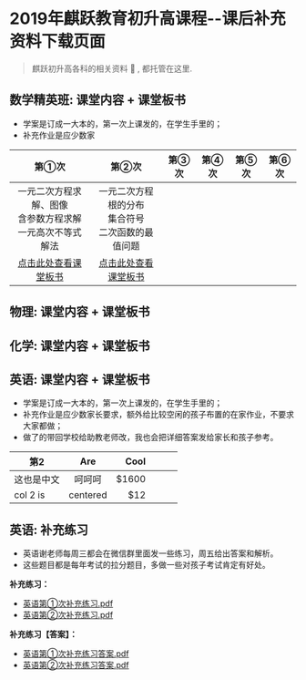 # 2019年麒跃教育初升高课程--课后补充资料下载页面
> 麒跃初升高各科的相关资料 📝 , 都托管在这里.  


## 数学精英班: 课堂内容 + 课堂板书

  - 学案是订成一大本的，第一次上课发的，在学生手里的；
  - 补充作业是应少数家


|                              第①次                             |                          第②次                         | 第③次 | 第④次 | 第⑤次 | 第⑥次 |
|:--------------------------------------------------------------:|:------------------------------------------------------:|:-----:|:-----:|:-----:|:-----:|
| 一元二次方程求解、图像<br>含参数方程求解<br>一元高次不等式解法 |     一元二次方程根的分布<br>集合符号<br>二次函数的最值问题     |       |       |       |       |
|      [点击此处查看课堂板书](数学/精英班/数学精英班8.9.pdf)     | [点击此处查看课堂板书](数学/精英班/数学精英班8.10.pdf) |       |       |       |       |










## 物理: 课堂内容 + 课堂板书
## 化学: 课堂内容 + 课堂板书
## 英语: 课堂内容 + 课堂板书







  - 学案是订成一大本的，第一次上课发的，在学生手里的；
  - 补充作业是应少数家长要求，额外给比较空闲的孩子布置的在家作业，不要求大家都做；
  - 做了的带回学校给助教老师改，我也会把详细答案发给家长和孩子参考。


| 第2        |    Are   |  Cool |   |   |   |
|------------|:--------:|------:|---|---|---|
| 这也是中文 |  呵呵呵  | $1600 |   |   |   |
| col 2 is   | centered |   $12 |   |   |   |


   
## 英语: 补充练习
  - 英语谢老师每周三都会在微信群里面发一些练习，周五给出答案和解析。
  - 这些题目都是每年考试的拉分题目，多做一些对孩子考试肯定有好处。

**补充练习：**
   * [英语第①次补充练习.pdf](英语/第一次补充资料【题目】.pdf)
   * [英语第②次补充练习.pdf](英语/第二次补充资料【题目】.pdf)
   
**补充练习【答案】：**
   * [英语第①次补充练习答案.pdf](英语/第一次补充资料【答案】.pdf)
   * [英语第②次补充练习答案.pdf](英语/第二次补充资料【答案】.pdf)
    


